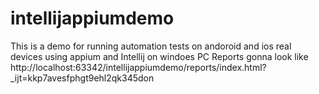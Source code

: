 # intellijappiumdemo
This is a demo for running automation tests on andoroid and ios real devices using appium and Intellij on windoes PC
Reports gonna look like http://localhost:63342/intellijappiumdemo/reports/index.html?_ijt=kkp7avesfphgt9ehl2qk345don
